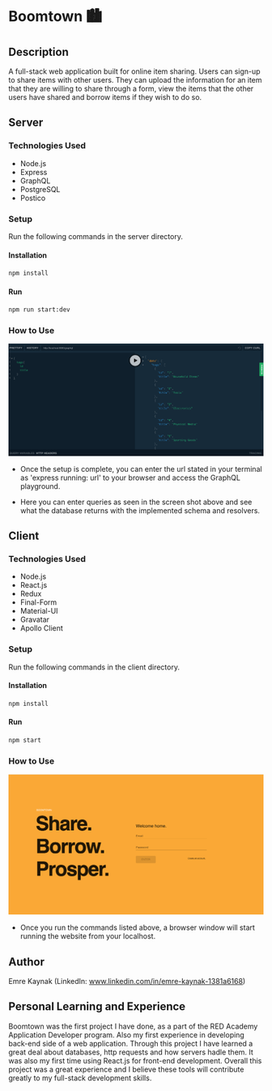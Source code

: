 # Boomtown 🏙

## Description

A full-stack web application built for online item sharing. Users can sign-up to share items with other users. They can upload the information for an item that they are willing to share through a form, view the items that the other users have shared and borrow items if they wish to do so.

## Server

### Technologies Used

- Node.js
- Express
- GraphQL
- PostgreSQL
- Postico

### Setup

Run the following commands in the server directory.

#### Installation

```bash
npm install
```

#### Run

```bash
npm run start:dev
```

### How to Use

![Graphql Playground](./screenshots/screenshot-1.png)

- Once the setup is complete, you can enter the url stated in your terminal as 'express running: url' to your browser and access the GraphQL playground.

- Here you can enter queries as seen in the screen shot above and see what the database returns with the implemented schema and resolvers.

## Client

### Technologies Used

- Node.js
- React.js
- Redux
- Final-Form
- Material-UI
- Gravatar
- Apollo Client

### Setup

Run the following commands in the client directory.

#### Installation

```bash
npm install
```

#### Run

```bash
npm start
```

### How to Use

![Boomtown](./screenshots/screenshot-2.png)

- Once you run the commands listed above, a browser window will start running the website from your localhost.

## Author

Emre Kaynak (LinkedIn: www.linkedin.com/in/emre-kaynak-1381a6168)

## Personal Learning and Experience

Boomtown was the first project I have done, as a part of the RED Academy Application Developer program. Also my first experience in developing back-end side of a web application. Through this project I have learned a great deal about databases, http requests and how servers hadle them. It was also my first time using React.js for front-end development. Overall this project was a great experience and I believe these tools will contribute greatly to my full-stack development skills.
